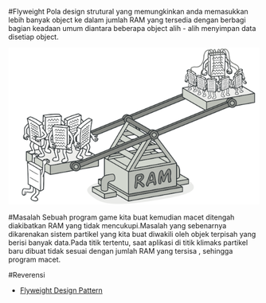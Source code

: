 #Flyweight
Pola design strutural yang memungkinkan anda memasukkan lebih banyak object ke dalam jumlah RAM yang tersedia dengan berbagi bagian keadaan umum diantara beberapa object alih - alih menyimpan data disetiap object.

![alt text](https://github.com/triabagus/Design-Patern-PHP/blob/master/image/flyweight.png)

#Masalah
Sebuah program game kita buat kemudian macet ditengah diakibatkan RAM yang tidak mencukupi.Masalah yang sebenarnya dikarenakan sistem partikel yang kita buat diwakili oleh objek terpisah yang berisi banyak data.Pada titik tertentu, saat aplikasi di titik klimaks partikel baru dibuat tidak sesuai dengan jumlah RAM yang tersisa , sehingga program macet.

#Reverensi

- [Flyweight Design Pattern](https://refactoring.guru/design-patterns/flyweight)
